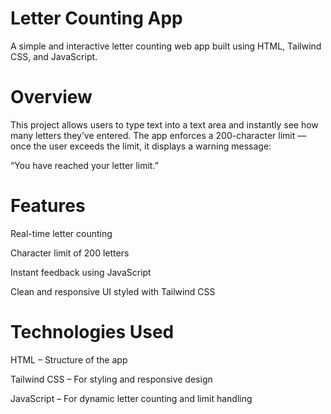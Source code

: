 # Letter Counting App

A simple and interactive letter counting web app built using HTML, Tailwind CSS, and JavaScript.

# Overview

This project allows users to type text into a text area and instantly see how many letters they’ve entered. The app enforces a 200-character limit — once the user exceeds the limit, it displays a warning message:

“You have reached your letter limit.”

# Features

 Real-time letter counting

 Character limit of 200 letters

 Instant feedback using JavaScript

 Clean and responsive UI styled with Tailwind CSS

# Technologies Used

HTML – Structure of the app

Tailwind CSS – For styling and responsive design

JavaScript – For dynamic letter counting and limit handling
